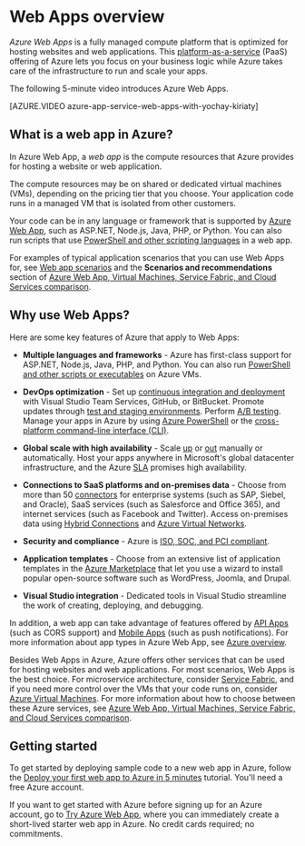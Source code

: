 <!-- not suitable for Mooncake -->

<properties
	pageTitle="Web Apps overview | Azure"
	description="Learn how Azure helps you develop and host web applications"
	services="app-service\web"
	documentationCenter=""
	authors="jaime-espinosa"
	manager="wpickett"
	editor=""/>

<tags
	ms.service="app-service-web"
	ms.date="05/25/2016"
	wacn.date=""/>

# Web Apps overview

*Azure Web Apps* is a fully managed compute platform that is optimized for hosting websites and web applications. This [platform-as-a-service](https://en.wikipedia.org/wiki/Platform_as_a_service) (PaaS) offering of Azure lets you focus on your business logic while Azure takes care of the infrastructure to run and scale your apps.

The following 5-minute video introduces Azure Web Apps.

[AZURE.VIDEO azure-app-service-web-apps-with-yochay-kiriaty]

## What is a web app in Azure?

In Azure Web App, a *web app* is the compute resources that Azure provides for hosting a website or web application.  

The compute resources may be on shared or dedicated virtual machines (VMs), depending on the pricing tier that you choose. Your application code runs in a managed VM that is isolated from other customers.

Your code can be in any language or framework that is supported by [Azure Web App](/documentation/services/web-sites/), such as ASP.NET, Node.js, Java, PHP, or Python. You can also run scripts that use [PowerShell and other scripting languages](/documentation/articles/web-sites-create-web-jobs/#acceptablefiles) in a web app.

For examples of typical application scenarios that you can use Web Apps for, see [Web app scenarios](https://azure.microsoft.com/documentation/scenarios/web-app/) and the **Scenarios and recommendations** section of [Azure Web App, Virtual Machines, Service Fabric, and Cloud Services comparison](/documentation/articles/choose-web-site-cloud-service-vm/#scenarios).

## Why use Web Apps?

Here are some key features of Azure that apply to Web Apps:

- **Multiple languages and frameworks** - Azure has first-class support for ASP.NET, Node.js, Java, PHP, and Python. You can also run [PowerShell and other scripts or executables](/documentation/articles/web-sites-create-web-jobs/) on Azure VMs.

- **DevOps optimization** - Set up [continuous integration and deployment](/documentation/articles/app-service-continous-deployment/) with Visual Studio Team Services, GitHub, or BitBucket. Promote updates through [test and staging environments](/documentation/articles/web-sites-staged-publishing/). Perform [A/B testing](/documentation/articles/app-service-web-test-in-production-get-start/). Manage your apps in Azure by using [Azure PowerShell](/documentation/articles/powershell-install-configure/) or the [cross-platform command-line interface (CLI)](/documentation/articles/xplat-cli-install/).
 
- **Global scale with high availability** - Scale [up](/documentation/articles/web-sites-scale/) or [out](/documentation/articles/insights-how-to-scale/) manually or automatically. Host your apps anywhere in Microsoft's global datacenter infrastructure, and the Azure [SLA](https://azure.microsoft.com/support/legal/sla/app-service/) promises high availability.

- **Connections to SaaS platforms and on-premises data** - Choose from more than 50 [connectors](/documentation/articles/apis-list/) for enterprise systems (such as SAP, Siebel, and Oracle), SaaS services (such as Salesforce and Office 365), and internet services (such as Facebook and Twitter). Access on-premises data using [Hybrid Connections](/documentation/articles/integration-hybrid-connection-overview/) and [Azure Virtual Networks](/documentation/articles/web-sites-integrate-with-vnet/).

- **Security and compliance** - Azure is [ISO, SOC, and PCI compliant](https://www.microsoft.com/TrustCenter/).

- **Application templates** - Choose from an extensive list of application templates in the [Azure Marketplace](https://azure.microsoft.com/marketplace/) that let you use a wizard to install popular open-source software such as WordPress, Joomla, and Drupal.

- **Visual Studio integration** - Dedicated tools in Visual Studio streamline the work of creating, deploying, and debugging.

In addition, a web app can take advantage of features offered by [API Apps](/documentation/articles/app-service-api-apps-why-best-platform/) (such as CORS support) and [Mobile Apps](/documentation/articles/app-service-mobile-value-prop/) (such as push notifications). For more information about app types in Azure Web App, see [Azure overview](/documentation/services/web-sites/).

Besides Web Apps in Azure, Azure offers other services that can be used for hosting websites and web applications. For most scenarios, Web Apps is the best choice.  For microservice architecture, consider [Service Fabric](/documentation/services/service-fabric), and if you need more control over the VMs that your code runs on, consider [Azure Virtual Machines](/documentation/services/virtual-machines/). For more information about how to choose between these Azure services, see [Azure Web App, Virtual Machines, Service Fabric, and Cloud Services comparison](/documentation/articles/choose-web-site-cloud-service-vm/).

## Getting started

To get started by deploying sample code to a new web app in Azure, follow the [Deploy your first web app to Azure in 5 minutes](/documentation/articles/app-service-web-get-started/) tutorial. You'll need a free Azure account.

If you want to get started with Azure before signing up for an Azure account, go to [Try Azure Web App](https://tryappservice.azure.com/), where you can immediately create a short-lived starter web app in Azure. No credit cards required; no commitments.

